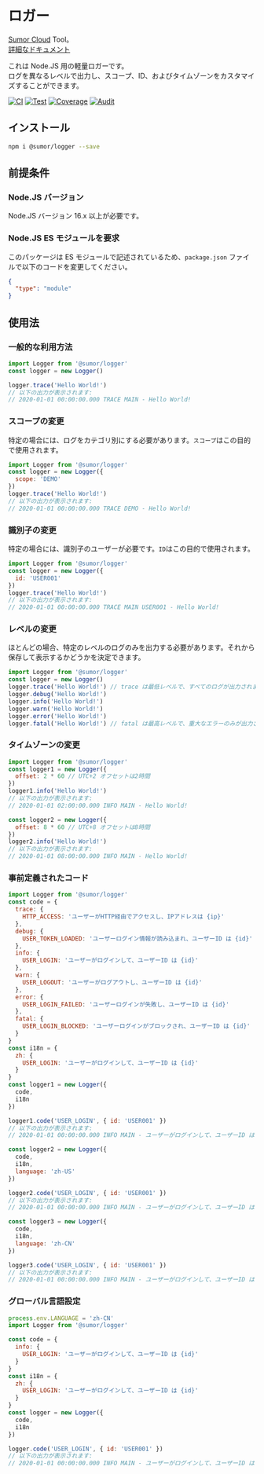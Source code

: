 # ロガー

[Sumor Cloud](https://sumor.cloud) Tool。  
[詳細なドキュメント](https://sumor.cloud/logger)

これは Node.JS 用の軽量ロガーです。  
ログを異なるレベルで出力し、スコープ、ID、およびタイムゾーンをカスタマイズすることができます。

[![CI](https://github.com/sumor-cloud/logger/actions/workflows/ci.yml/badge.svg)](https://github.com/sumor-cloud/logger/actions/workflows/ci.yml)
[![Test](https://github.com/sumor-cloud/logger/actions/workflows/ut.yml/badge.svg)](https://github.com/sumor-cloud/logger/actions/workflows/ut.yml)
[![Coverage](https://github.com/sumor-cloud/logger/actions/workflows/coverage.yml/badge.svg)](https://github.com/sumor-cloud/logger/actions/workflows/coverage.yml)
[![Audit](https://github.com/sumor-cloud/logger/actions/workflows/audit.yml/badge.svg)](https://github.com/sumor-cloud/logger/actions/workflows/audit.yml)

## インストール

```bash
npm i @sumor/logger --save
```

## 前提条件

### Node.JS バージョン

Node.JS バージョン 16.x 以上が必要です。

### Node.JS ES モジュールを要求

このパッケージは ES モジュールで記述されているため、`package.json` ファイルで以下のコードを変更してください。

```json
{
  "type": "module"
}
```

## 使用法

### 一般的な利用方法

```js
import Logger from '@sumor/logger'
const logger = new Logger()

logger.trace('Hello World!')
// 以下の出力が表示されます:
// 2020-01-01 00:00:00.000 TRACE MAIN - Hello World!
```

### スコープの変更

特定の場合には、ログをカテゴリ別にする必要があります。`スコープ`はこの目的で使用されます。

```js
import Logger from '@sumor/logger'
const logger = new Logger({
  scope: 'DEMO'
})
logger.trace('Hello World!')
// 以下の出力が表示されます:
// 2020-01-01 00:00:00.000 TRACE DEMO - Hello World!
```

### 識別子の変更

特定の場合には、識別子のユーザーが必要です。`ID`はこの目的で使用されます。

```js
import Logger from '@sumor/logger'
const logger = new Logger({
  id: 'USER001'
})
logger.trace('Hello World!')
// 以下の出力が表示されます:
// 2020-01-01 00:00:00.000 TRACE MAIN USER001 - Hello World!
```

### レベルの変更

ほとんどの場合、特定のレベルのログのみを出力する必要があります。それから保存して表示するかどうかを決定できます。

```js
import Logger from '@sumor/logger'
const logger = new Logger()
logger.trace('Hello World!') // trace は最低レベルで、すべてのログが出力されます
logger.debug('Hello World!')
logger.info('Hello World!')
logger.warn('Hello World!')
logger.error('Hello World!')
logger.fatal('Hello World!') // fatal は最高レベルで、重大なエラーのみが出力されます
```

### タイムゾーンの変更

```js
import Logger from '@sumor/logger'
const logger1 = new Logger({
  offset: 2 * 60 // UTC+2 オフセットは2時間
})
logger1.info('Hello World!')
// 以下の出力が表示されます:
// 2020-01-01 02:00:00.000 INFO MAIN - Hello World!

const logger2 = new Logger({
  offset: 8 * 60 // UTC+8 オフセットは8時間
})
logger2.info('Hello World!')
// 以下の出力が表示されます:
// 2020-01-01 08:00:00.000 INFO MAIN - Hello World!
```

### 事前定義されたコード

```js
import Logger from '@sumor/logger'
const code = {
  trace: {
    HTTP_ACCESS: 'ユーザーがHTTP経由でアクセスし、IPアドレスは {ip}'
  },
  debug: {
    USER_TOKEN_LOADED: 'ユーザーログイン情報が読み込まれ、ユーザーID は {id}'
  },
  info: {
    USER_LOGIN: 'ユーザーがログインして、ユーザーID は {id}'
  },
  warn: {
    USER_LOGOUT: 'ユーザーがログアウトし、ユーザーID は {id}'
  },
  error: {
    USER_LOGIN_FAILED: 'ユーザーログインが失敗し、ユーザーID は {id}'
  },
  fatal: {
    USER_LOGIN_BLOCKED: 'ユーザーログインがブロックされ、ユーザーID は {id}'
  }
}
const i18n = {
  zh: {
    USER_LOGIN: 'ユーザーがログインして、ユーザーID は {id}'
  }
}
const logger1 = new Logger({
  code,
  i18n
})

logger1.code('USER_LOGIN', { id: 'USER001' })
// 以下の出力が表示されます:
// 2020-01-01 00:00:00.000 INFO MAIN - ユーザーがログインして、ユーザーID は USER001

const logger2 = new Logger({
  code,
  i18n,
  language: 'zh-US'
})

logger2.code('USER_LOGIN', { id: 'USER001' })
// 以下の出力が表示されます:
// 2020-01-01 00:00:00.000 INFO MAIN - ユーザーがログインして、ユーザーID は USER001

const logger3 = new Logger({
  code,
  i18n,
  language: 'zh-CN'
})

logger3.code('USER_LOGIN', { id: 'USER001' })
// 以下の出力が表示されます:
// 2020-01-01 00:00:00.000 INFO MAIN - ユーザーがログインして、ユーザーID は USER001
```

### グローバル言語設定

```js
process.env.LANGUAGE = 'zh-CN'
import Logger from '@sumor/logger'

const code = {
  info: {
    USER_LOGIN: 'ユーザーがログインして、ユーザーID は {id}'
  }
}
const i18n = {
  zh: {
    USER_LOGIN: 'ユーザーがログインして、ユーザーID は {id}'
  }
}
const logger = new Logger({
  code,
  i18n
})

logger.code('USER_LOGIN', { id: 'USER001' })
// 以下の出力が表示されます:
// 2020-01-01 00:00:00.000 INFO MAIN - ユーザーがログインして、ユーザーID は USER001
```